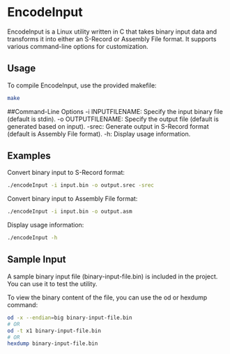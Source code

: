 # EncodeInput
EncodeInput is a Linux utility written in C that takes binary input data and transforms it into either an S-Record or Assembly File format. It supports various command-line options for customization.

## Usage

To compile EncodeInput, use the provided makefile:
```bash
make
```

##Command-Line Options
-i INPUTFILENAME: Specify the input binary file (default is stdin).
-o OUTPUTFILENAME: Specify the output file (default is generated based on input).
-srec: Generate output in S-Record format (default is Assembly File format).
-h: Display usage information.
## Examples
Convert binary input to S-Record format:
```bash
./encodeInput -i input.bin -o output.srec -srec
```
Convert binary input to Assembly File format:
```bash
./encodeInput -i input.bin -o output.asm
```
Display usage information:
```bash
./encodeInput -h
```

## Sample Input
A sample binary input file (binary-input-file.bin) is included in the project. You can use it to test the utility.

To view the binary content of the file, you can use the od or hexdump command:
```bash
od -x --endian=big binary-input-file.bin
# OR
od -t x1 binary-input-file.bin
# OR
hexdump binary-input-file.bin
```

